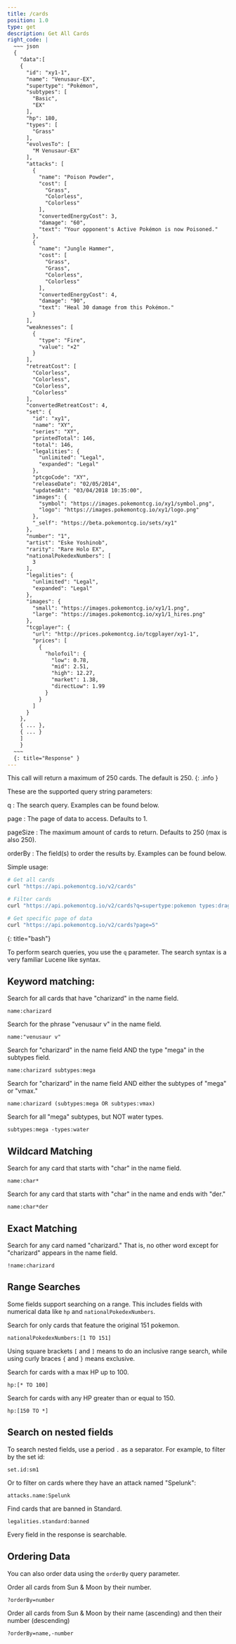 ```yaml
---
title: /cards
position: 1.0
type: get
description: Get All Cards
right_code: |
  ~~~ json
  {  
    "data":[  
    {
      "id": "xy1-1",
      "name": "Venusaur-EX",
      "supertype": "Pokémon",
      "subtypes": [
        "Basic",
        "EX"
      ],
      "hp": 180,
      "types": [
        "Grass"
      ],
      "evolvesTo": [
        "M Venusaur-EX"
      ],
      "attacks": [
        {
          "name": "Poison Powder",
          "cost": [
            "Grass",
            "Colorless",
            "Colorless"
          ],
          "convertedEnergyCost": 3,
          "damage": "60",
          "text": "Your opponent's Active Pokémon is now Poisoned."
        },
        {
          "name": "Jungle Hammer",
          "cost": [
            "Grass",
            "Grass",
            "Colorless",
            "Colorless"
          ],
          "convertedEnergyCost": 4,
          "damage": "90",
          "text": "Heal 30 damage from this Pokémon."
        }
      ],
      "weaknesses": [
        {
          "type": "Fire",
          "value": "×2"
        }
      ],
      "retreatCost": [
        "Colorless",
        "Colorless",
        "Colorless",
        "Colorless"
      ],
      "convertedRetreatCost": 4,
      "set": {
        "id": "xy1",
        "name": "XY",
        "series": "XY",
        "printedTotal": 146,
        "total": 146,
        "legalities": {
          "unlimited": "Legal",
          "expanded": "Legal"
        },
        "ptcgoCode": "XY",
        "releaseDate": "02/05/2014",
        "updatedAt": "03/04/2018 10:35:00",
        "images": {
          "symbol": "https://images.pokemontcg.io/xy1/symbol.png",
          "logo": "https://images.pokemontcg.io/xy1/logo.png"
        },
        "_self": "https://beta.pokemontcg.io/sets/xy1"
      },
      "number": "1",
      "artist": "Eske Yoshinob",
      "rarity": "Rare Holo EX",
      "nationalPokedexNumbers": [
        3
      ],
      "legalities": {
        "unlimited": "Legal",
        "expanded": "Legal"
      },
      "images": {
        "small": "https://images.pokemontcg.io/xy1/1.png",
        "large": "https://images.pokemontcg.io/xy1/1_hires.png"
      },
      "tcgplayer": {
        "url": "http://prices.pokemontcg.io/tcgplayer/xy1-1",
        "prices": [
          {
            "holofoil": {
              "low": 0.78,
              "mid": 2.51,
              "high": 12.27,
              "market": 1.38,
              "directLow": 1.99
            }
          }
        ]
      }
    },
    { ... },
    { ... }
    ]
    }
  ~~~
  {: title="Response" }
---
```

This call will return a maximum of 250 cards. The default is 250.
{: .info }

These are the supported query string parameters:

q
: The search query. Examples can be found below.

page
: The page of data to access. Defaults to 1.

pageSize
: The maximum amount of cards to return. Defaults to 250 (max is also 250).

orderBy
: The field(s) to order the results by. Examples can be found below.


Simple usage:

~~~ bash
# Get all cards
curl "https://api.pokemontcg.io/v2/cards"

# Filter cards
curl "https://api.pokemontcg.io/v2/cards?q=supertype:pokemon types:dragon"

# Get specific page of data
curl "https://api.pokemontcg.io/v2/cards?page=5"
~~~
{: title="bash"}

To perform search queries, you use the `q` parameter. The search syntax is a very familiar Lucene like syntax.

## Keyword matching:

Search for all cards that have "charizard" in the name field.

```
name:charizard
```

Search for the phrase "venusaur v" in the name field.

```
name:"venusaur v"
```

Search for "charizard" in the name field AND the type "mega" in the subtypes field.

```
name:charizard subtypes:mega
```

Search for "charizard" in the name field AND either the subtypes of "mega" or "vmax."

```
name:charizard (subtypes:mega OR subtypes:vmax)
```

Search for all "mega" subtypes, but NOT water types.

```
subtypes:mega -types:water
```

## Wildcard Matching

Search for any card that starts with "char" in the name field.

```
name:char*
```

Search for any card that starts with "char" in the name and ends with "der."

```
name:char*der
```

## Exact Matching

Search for any card named "charizard." That is, no other word except for "charizard" appears in the name field.

```
!name:charizard
```

## Range Searches

Some fields support searching on a range. This includes fields with numerical data like `hp` and `nationalPokedexNumbers`.

Search for only cards that feature the original 151 pokemon.

```
nationalPokedexNumbers:[1 TO 151]
```

Using square brackets `[` and `]` means to do an inclusive range search, while using curly braces `{` and `}` means exclusive.

Search for cards with a max HP up to 100.

```
hp:[* TO 100]
```

Search for cards with any HP greater than or equal to 150.

```
hp:[150 TO *]
```

## Search on nested fields

To search nested fields, use a period `.` as a separator. For example, to filter by the set id:

```
set.id:sm1
```

Or to filter on cards where they have an attack named "Spelunk":

```
attacks.name:Spelunk
```

Find cards that are banned in Standard.

```
legalities.standard:banned
```

Every field in the response is searchable.

## Ordering Data

You can also order data using the `orderBy` query parameter.

Order all cards from Sun & Moon by their number.

```
?orderBy=number
```

Order all cards from Sun & Moon by their name (ascending) and then their number (descending)

```
?orderBy=name,-number
```